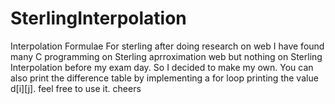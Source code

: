 # SterlingInterpolation
Interpolation Formulae For sterling
after doing research on web I have found many C programming on Sterling aprroximation web but nothing on Sterling Interpolation before my exam day.
So I decided to make my own.
You can also print the difference table by implementing a for loop printing the value d[i][j].
feel free to use it. cheers
